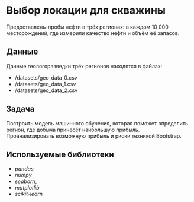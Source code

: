 # Выбор локации для скважины

Предоставлены пробы нефти в трёх регионах: в каждом 10 000 месторождений, где измерили качество нефти и объём её запасов. 


## Данные

Данные геологоразведки трёх регионов находятся в файлах:
- /datasets/geo_data_0.csv
- /datasets/geo_data_1.csv
- /datasets/geo_data_2.csv

## Задача

Построить модель машинного обучения, которая поможет определить регион, где добыча принесёт наибольшую прибыль.  
Проанализировать возможную прибыль и риски техникой Bootstrap.

## Используемые библиотеки
- *pandas*
- *numpy*
- *seaborn*,
- *matplotlib*
- *scikit-learn*
